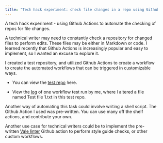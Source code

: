 ```yaml
---
title: "Tech hack experiment: check file changes in a repo using Github Actions"
---
```


A tech hack experiment - using Github Actions to automate the checking of repos for file changes.

A technical writer may need to constantly check a repository for changed files to perform edits. These files may be either in Markdown or code.  I learned recently that Github Actions is increasingly popular and easy to implement, so I wanted an excuse to explore it.  

I created a test repository, and utilized Github Actions to create a workflow to create the automated workflows that can be triggered in customizable ways. 

- You can view the [test repo](https://github.com/bennetthub500/github-demos) here.  

- View the [log](https://bennetthub500.github.io/personal/pdfs/TechHackScreenshot_GH_Actions.png) of one workflow test run by me, where I altered a file named Test file 1.txt in this test repo.   

Another way of automating this task could involve writing a shell script.  The Github Action I used was pre-written. You can use many off the shelf actions, and contribute your own.  

Another use case for technical writers could be to implement the pre-written [Vale linter](https://github.com/marketplace/actions/vale-linter) Github action to perform style guide checks, or other custom workflows. 

